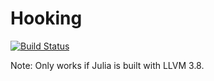 # Hooking

[![Build Status](https://travis-ci.org/Keno/Hooking.jl.svg?branch=master)](https://travis-ci.org/Keno/Hooking.jl)

Note: Only works if Julia is built with LLVM 3.8.
